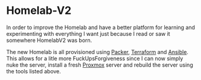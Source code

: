 # Homelab-V2
In order to improve the Homelab and have a better platform for learning and experimenting with everything I want just because I read or saw it somewhere HomelabV2 was born.  

The new Homelab is all provisioned using [Packer](https://www.packer.io/), [Terraform](https://www.terraform.io/) and [Ansible](https://www.ansible.com/). This allows for a litle more FuckUpsForgiveness since I can now simply nuke the server, install a fresh [Proxmox](https://proxmox.com/en/) server and rebuild the server using the tools listed above.
